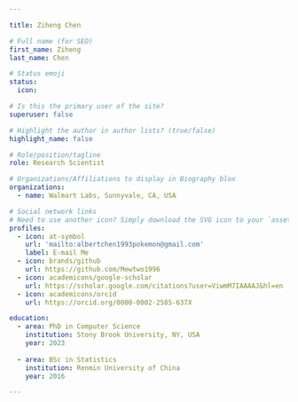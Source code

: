 ```yaml
---

title: Ziheng Chen

# Full name (for SEO)
first_name: Ziheng 
last_name: Chen

# Status emoji
status:
  icon: 

# Is this the primary user of the site?
superuser: false

# Highlight the author in author lists? (true/false)
highlight_name: false

# Role/position/tagline
role: Research Scientist

# Organizations/Affiliations to display in Biography blox
organizations:
  - name: Walmart Labs, Sunnyvale, CA, USA

# Social network links
# Need to use another icon? Simply download the SVG icon to your `assets/media/icons/` folder.
profiles:
  - icon: at-symbol
    url: 'mailto:albertchen1993pokemon@gmail.com'
    label: E-mail Me
  - icon: brands/github
    url: https://github.com/Mewtwo1996
  - icon: academicons/google-scholar
    url: https://scholar.google.com/citations?user=ViwmM7IAAAAJ&hl=en
  - icon: academicons/orcid
    url: https://orcid.org/0000-0002-2585-637X

education:
  - area: PhD in Computer Science
    institution: Stony Brook University, NY, USA
    year: 2023
  
  - area: BSc in Statistics
    institution: Renmin University of China
    year: 2016

---
```



